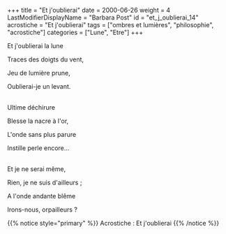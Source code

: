 +++
title = "Et j'oublierai"
date = 2000-06-26
weight = 4
LastModifierDisplayName = "Barbara Post"
id = "et_j_oublierai_14"
acrostiche = "Et j'oublierai"
tags = ["ombres et lumières", "philosophie", "acrostiche"]
categories = ["Lune", "Etre"]
+++

Et j'oublierai la lune

Traces des doigts du vent,

Jeu de lumière prune,

Oublierai-je un levant.

 \
Ultime déchirure

Blesse la nacre à l'or,

L'onde sans plus parure

Instille perle encore...

 \
Et je ne serai même,

Rien, je ne suis d'ailleurs ;

A l'onde andante blême

Irons-nous, orpailleurs ?

{{% notice style="primary" %}}
Acrostiche : Et j'oublierai
{{% /notice %}}

